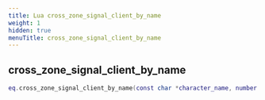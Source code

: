 ```yaml
---
title: Lua cross_zone_signal_client_by_name
weight: 1
hidden: true
menuTitle: cross_zone_signal_client_by_name
---
```

## cross_zone_signal_client_by_name
```lua
eq.cross_zone_signal_client_by_name(const char *character_name, number signal) -- void
```